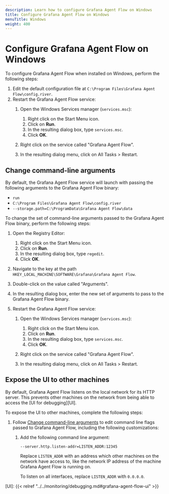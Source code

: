```yaml
---
description: Learn how to configure Grafana Agent Flow on Windows
title: Configure Grafana Agent Flow on Windows
menuTitle: Windows
weight: 400
---
```


# Configure Grafana Agent Flow on Windows

To configure Grafana Agent Flow when installed on Windows, perform the following
steps:

1. Edit the default configuration file at `C:\Program Files\Grafana Agent
   Flow\config.river`.
1. Restart the Grafana Agent Flow service:
   1. Open the Windows Services manager (`services.msc`):

      1. Right click on the Start Menu icon.
      1. Click on **Run**.
      1. In the resulting dialog box, type `services.msc`.
      1. Click **OK**.

   1. Right click on the service called "Grafana Agent Flow".
   1. In the resulting dialog menu, click on All Tasks > Restart.

## Change command-line arguments

By default, the Grafana Agent Flow service will launch with passing the
following arguments to the Grafana Agent Flow binary:

* `run`
* `C:\Program Files\Grafana Agent Flow\config.river`
* `--storage.path=C:\ProgramData\Grafana Agent Flow\data`

To change the set of command-line arguments passed to the Grafana Agent Flow
binary, perform the following steps:

1. Open the Registry Editor:

   1. Right click on the Start Menu icon.
   1. Click on **Run**.
   1. In the resulting dialog box, type `regedit`.
   1. Click **OK**.

1. Navigate to the key at the path `HKEY_LOCAL_MACHINE\SOFTWARE\Grafana\Grafana
   Agent Flow`.
1. Double-click on the value called "Arguments".
1. In the resulting dialog box, enter the new set of arguments to pass to the
   Grafana Agent Flow binary.
1. Restart the Grafana Agent Flow service:
   1. Open the Windows Services manager (`services.msc`):

      1. Right click on the Start Menu icon.
      1. Click on **Run**.
      1. In the resulting dialog box, type `services.msc`.
      1. Click **OK**.

   1. Right click on the service called "Grafana Agent Flow".
   1. In the resulting dialog menu, click on All Tasks > Restart.

## Expose the UI to other machines

By default, Grafana Agent Flow listens on the local network for its HTTP
server. This prevents other machines on the network from being able to access
the [UI for debugging][UI].

To expose the UI to other machines, complete the following steps:

1. Follow [Change command-line arguments](#change-command-line-arguments)
   to edit command line flags passed to Grafana Agent Flow, including the
   following customizations:

    1. Add the following command line argument:

       ```
       --server.http.listen-addr=LISTEN_ADDR:12345
       ```

       Replace `LISTEN_ADDR` with an address which other machines on the
       network have access to, like the network IP address of the machine
       Grafana Agent Flow is running on.

       To listen on all interfaces, replace `LISTEN_ADDR` with `0.0.0.0`.

[UI]: {{< relref "../../monitoring/debugging.md#grafana-agent-flow-ui" >}}
